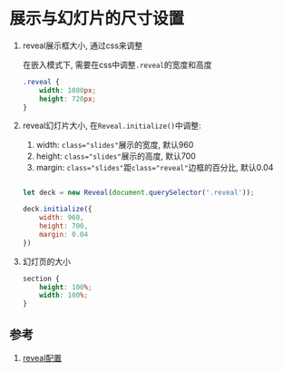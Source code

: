 # 展示与幻灯片的尺寸设置

1. reveal展示框大小, 通过css来调整

    在嵌入模式下, 需要在css中调整`.reveal`的宽度和高度

    ```css
    .reveal {
        width: 1080px;
        height: 720px;
    }
    ```


2. reveal幻灯片大小, 在`Reveal.initialize()`中调整:

    1. width: `class="slides"`展示的宽度, 默认960
    2. height: `class="slides"`展示的高度, 默认700
    3. margin: `class="slides"`距`class="reveal"`边框的百分比, 默认0.04

    ```js

    let deck = new Reveal(document.querySelector('.reveal'));

    deck.initialize({ 
        width: 960,
        height: 700,
        margin: 0.04
    })

    ```

3. 幻灯页的大小

    ```css
    section {
        height: 100%;
        width: 100%;
    }
    ```




## 参考

1. [reveal配置](https://revealjs.com/config/)